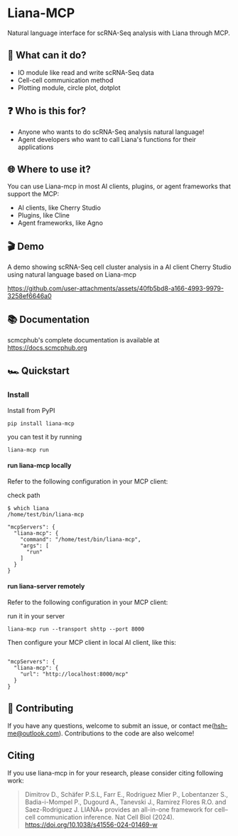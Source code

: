 # Liana-MCP

Natural language interface for scRNA-Seq analysis with Liana through MCP.

## 🪩 What can it do?

- IO module like read and write scRNA-Seq data
- Cell-cell communication method
- Plotting module, circle plot, dotplot

## ❓ Who is this for?

- Anyone who wants to do scRNA-Seq analysis natural language!
- Agent developers who want to call Liana's functions for their applications

## 🌐 Where to use it?

You can use Liana-mcp in most AI clients, plugins, or agent frameworks that support the MCP:

- AI clients, like Cherry Studio
- Plugins, like Cline
- Agent frameworks, like Agno 

## 🎬 Demo

A demo showing scRNA-Seq cell cluster analysis in a AI client Cherry Studio using natural language based on Liana-mcp

https://github.com/user-attachments/assets/40fb5bd8-a166-4993-9979-3258ef6646a0


## 📚 Documentation

scmcphub's complete documentation is available at https://docs.scmcphub.org

## 🏎️ Quickstart

### Install

Install from PyPI
```
pip install liana-mcp
```
you can test it by running
```
liana-mcp run
```


#### run liana-mcp locally
Refer to the following configuration in your MCP client:

check path
```
$ which liana 
/home/test/bin/liana-mcp
```

```
"mcpServers": {
  "liana-mcp": {
    "command": "/home/test/bin/liana-mcp",
    "args": [
      "run"
    ]
  }
}
```

#### run liana-server remotely
Refer to the following configuration in your MCP client:

run it in your server
```
liana-mcp run --transport shttp --port 8000
```

Then configure your MCP client in local AI client, like this:
```

"mcpServers": {
  "liana-mcp": {
    "url": "http://localhost:8000/mcp"
  }
}
```

## 🤝 Contributing

If you have any questions, welcome to submit an issue, or contact me(hsh-me@outlook.com). Contributions to the code are also welcome!

## Citing

If you use liana-mcp in for your research, please consider citing  following work: 
> Dimitrov D., Schäfer P.S.L, Farr E., Rodriguez Mier P., Lobentanzer S., Badia-i-Mompel P., Dugourd A., Tanevski J., Ramirez Flores R.O. and Saez-Rodriguez J. LIANA+ provides an all-in-one framework for cell–cell communication inference. Nat Cell Biol (2024). https://doi.org/10.1038/s41556-024-01469-w
